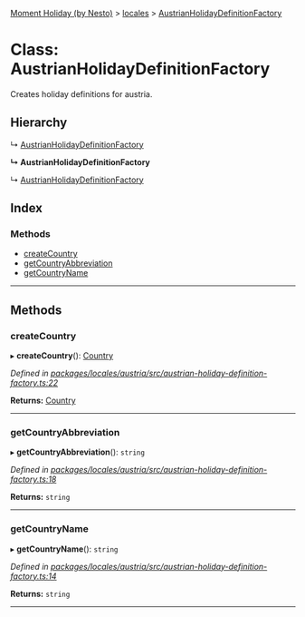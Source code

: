 [Moment Holiday (by Nesto)](../README.md) > [locales](../modules/locales.md) > [AustrianHolidayDefinitionFactory](../classes/locales.austrianholidaydefinitionfactory.md)

# Class: AustrianHolidayDefinitionFactory

Creates holiday definitions for austria.

## Hierarchy

↳  [AustrianHolidayDefinitionFactory](locales.austrianholidaydefinitionfactory.md)

**↳ AustrianHolidayDefinitionFactory**

↳  [AustrianHolidayDefinitionFactory](locales.austrianholidaydefinitionfactory.md)

## Index

### Methods

* [createCountry](locales.austrianholidaydefinitionfactory.md#createcountry)
* [getCountryAbbreviation](locales.austrianholidaydefinitionfactory.md#getcountryabbreviation)
* [getCountryName](locales.austrianholidaydefinitionfactory.md#getcountryname)

---

## Methods

<a id="createcountry"></a>

###  createCountry

▸ **createCountry**(): [Country](_node_modules__nesto_software_moment_holiday_core_src_country_.country.md)

*Defined in [packages/locales/austria/src/austrian-holiday-definition-factory.ts:22](https://github.com/nesto-software/moment-holiday/blob/72ce1a6/packages/locales/austria/src/austrian-holiday-definition-factory.ts#L22)*

**Returns:** [Country](_node_modules__nesto_software_moment_holiday_core_src_country_.country.md)

___
<a id="getcountryabbreviation"></a>

###  getCountryAbbreviation

▸ **getCountryAbbreviation**(): `string`

*Defined in [packages/locales/austria/src/austrian-holiday-definition-factory.ts:18](https://github.com/nesto-software/moment-holiday/blob/72ce1a6/packages/locales/austria/src/austrian-holiday-definition-factory.ts#L18)*

**Returns:** `string`

___
<a id="getcountryname"></a>

###  getCountryName

▸ **getCountryName**(): `string`

*Defined in [packages/locales/austria/src/austrian-holiday-definition-factory.ts:14](https://github.com/nesto-software/moment-holiday/blob/72ce1a6/packages/locales/austria/src/austrian-holiday-definition-factory.ts#L14)*

**Returns:** `string`

___

